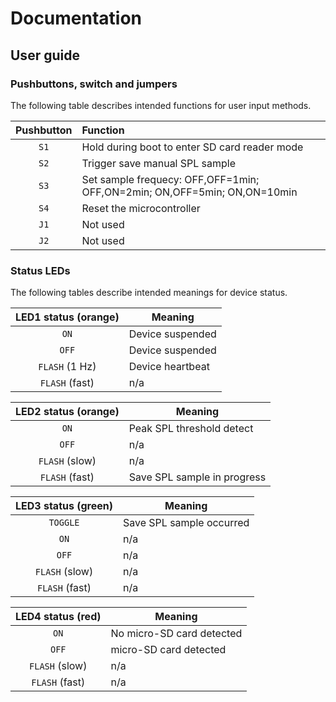 # Documentation

## User guide

### Pushbuttons, switch and jumpers

The following table describes intended functions for user input methods.

| Pushbutton   | Function                                                                 |
| :----------: | :----------------------------------------------------------------------- |
| `S1`         | Hold during boot to enter SD card reader mode                            |
| `S2`         | Trigger save manual SPL sample                                           |
| `S3`         | Set sample frequecy: OFF,OFF=1min; OFF,ON=2min; ON,OFF=5min; ON,ON=10min |
| `S4`         | Reset the microcontroller                                                |
| `J1`         | Not used                                                                 |
| `J2`         | Not used                                                                 |

### Status LEDs

The following tables describe intended meanings for device status.

| LED1 status (orange) | Meaning          |
| :------------------: | ---------------- |
| `ON`                 | Device suspended |
| `OFF`                | Device suspended |
| `FLASH` (1 Hz)       | Device heartbeat |
| `FLASH` (fast)       | n/a              |

| LED2 status (orange) | Meaning                     |
| :------------------: | --------------------------- |
| `ON`                 | Peak SPL threshold detect   |
| `OFF`                | n/a                         |
| `FLASH` (slow)       | n/a                         |
| `FLASH` (fast)       | Save SPL sample in progress |

| LED3 status (green) | Meaning                       |
| :-----------------: | ----------------------------- |
| `TOGGLE`            | Save SPL sample occurred      |
| `ON`                | n/a                           |
| `OFF`               | n/a                           |
| `FLASH` (slow)      | n/a                           |
| `FLASH` (fast)      | n/a                           |

| LED4 status (red) | Meaning                   |
| :---------------: | ------------------------- |
| `ON`              | No micro-SD card detected |
| `OFF`             | micro-SD card detected    |
| `FLASH` (slow)    | n/a                       |
| `FLASH` (fast)    | n/a                       |